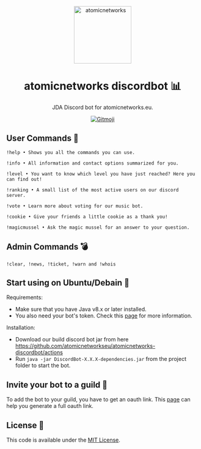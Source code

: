 <p align="center">
  <a href="https://atomicnetworks.eu">
    <img alt="atomicnetworks" src="https://cdn.atomicnetworks.eu/logo/coloured.png" width="150" />
  </a>
</p>
<h1 align="center">
  atomicnetworks discordbot 📊
</h1>

<p align="center">
  JDA Discord bot for atomicnetworks.eu.
</p>
<p align="center">
  <a href="https://gitmoji.carloscuesta.me">
      <img src="https://img.shields.io/badge/gitmoji-%20😜%20😍-FFDD67.svg?style=flat-square" alt="Gitmoji">
  </a>  
</p>

## User Commands 🎉
```
!help • Shows you all the commands you can use.
````
```
!info • All information and contact options summarized for you.
````
```
!level • You want to know which level you have just reached? Here you can find out!
````
```
!ranking • A small list of the most active users on our discord server.
````
```
!vote • Learn more about voting for our music bot.
````
```
!cookie • Give your friends a little cookie as a thank you!
````
```
!magicmussel • Ask the magic mussel for an answer to your question.
````

## Admin Commands 💣
```
!clear, !news, !ticket, !warn and !whois 
````

## Start using on Ubuntu/Debain 🔌
Requirements:
* Make sure that you have Java v8.x or later installed.
* You also need your bot's token. Check this <a href="https://anidiots.guide/getting-started/getting-started-long-version">page</a> for more information.

Installation:
* Download our build discord bot jar from here <a href="https://github.com/atomicnetworkseu/atomicnetworks-discordbot/actions">https://github.com/atomicnetworkseu/atomicnetworks-discordbot/actions</a>
* Run `java -jar DiscordBot-X.X.X-dependencies.jar` from the project folder to start the bot.

## Invite your bot to a guild 📨
To add the bot to your guild, you have to get an oauth link. This <a href="https://finitereality.github.io/permissions-calculator/?v=0">page</a> can help you generate a full oauth link.

## License 📑
This code is available under the <a href="https://github.com/atomicnetworkseu/atomicnetworks-discordbot/blob/master/LICENSE">MIT License</a>.
